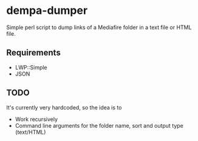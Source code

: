 dempa-dumper
============

Simple perl script to dump links of a Mediafire folder in a text file or HTML file.

Requirements
------------
* LWP::Simple
* JSON

TODO
----
It's currently very hardcoded, so the idea is to

* Work recursively
* Command line arguments for the folder name, sort and output type (text/HTML)
